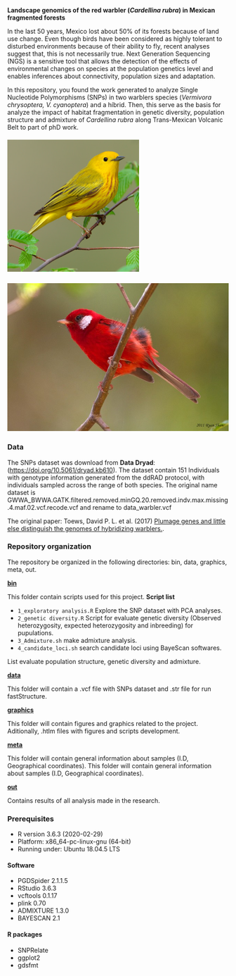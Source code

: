 **Landscape genomics of the red warbler (*Cardellina rubra*) in Mexican fragmented forests**

  In the last 50 years, Mexico lost about 50% of its forests because of land use change. Even though birds have been considered as highly tolerant to disturbed environments because of their ability to fly, recent analyses suggest that, this is not necessarily true. Next Generation Sequencing (NGS) is a sensitive tool that allows the detection of the effects of environmental changes on species at the population genetics level and enables inferences about connectivity, population sizes and adaptation.
 
In this repository, you found the work generated to analyze Single Nucleotide Polymorphisms (SNPs) in two warblers species (*Vermivora chrysoptera, V. cyanoptera*) and a híbrid. Then, this  serve as the basis for analyze the impact of habitat fragmentation in genetic diversity, population structure and admixture of  *Cardellina rubra* along Trans-Mexican Volcanic Belt to part of phD work.


##### <div align="left"> ![](yellow.png) 
#### <div align="left"> ![](35487721.jpeg) 


### **Data**
The SNPs dataset was download from **Data Dryad**: (https://doi.org/10.5061/dryad.kb610). The dataset contain 151 Individuals with genotype information generated from the ddRAD protocol, with individuals sampled across the range of both species. The original name dataset is GWWA_BWWA.GATK.filtered.removed.minGQ.20.removed.indv.max.missing.4.maf.02.vcf.recode.vcf and rename to data_warbler.vcf

The original paper: Toews, David P. L. et al. (2017) [Plumage genes and little else distinguish the genomes of hybridizing warblers.](https://www.cell.com/current-biology/fulltext/S0960-9822(16)30673-X?_returnURL=https%3A%2F%2Flinkinghub.elsevier.com%2Fretrieve%2Fpii%2FS096098221630673X%3Fshowall%3Dtrue).


### **Repository organization**

The repository be organized in the following directories:
bin, data, graphics, meta, out.

**[bin](/bin)**

This folder  contain scripts used for this project.
**Script list**
 - `1_exploratory analysis.R` Explore the SNP dataset with PCA analyses.
 - `2_genetic diversity.R` Script for evaluate genetic diversity (Observed heterozygosity, expected heterozygosity and inbreeding) for pupulations.
 - `3_Admixture.sh` make admixture analysis.
 - `4_candidate_loci.sh` search candidate loci using BayeScan softwares.

List evaluate population structure, genetic diversity and admixture.

**[data](/data)**

This folder will contain a .vcf file with SNPs dataset and .str file for run fastStructure.

**[graphics](/graphics)**

This folder will contain figures and graphics related to the project.
Aditionally, .htlm files with figures and scripts development. 


**[meta](/meta)**

This folder will contain general information about samples (I.D, Geographical coordinates).
This folder will contain general information about samples (I.D, Geographical coordinates).

**[out](/out)**

Contains results of all analysis made in the research.

### Prerequisites
* R version 3.6.3 (2020-02-29)
* Platform: x86_64-pc-linux-gnu (64-bit)
* Running under: Ubuntu 18.04.5 LTS

#### Software
* PGDSpider 2.1.1.5
* RStudio  3.6.3
* vcftools 0.1.17
* plink 0.70
* ADMIXTURE 1.3.0
* BAYESCAN 2.1


#### R packages
- SNPRelate
- ggplot2
- gdsfmt


